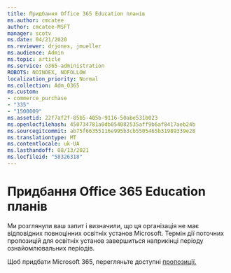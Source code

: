 ```yaml
---
title: Придбання Office 365 Education планів
ms.author: cmcatee
author: cmcatee-MSFT
manager: scotv
ms.date: 04/21/2020
ms.reviewer: drjones, jmueller
ms.audience: Admin
ms.topic: article
ms.service: o365-administration
ROBOTS: NOINDEX, NOFOLLOW
localization_priority: Normal
ms.collection: Adm_O365
ms.custom:
- commerce_purchase
- "335"
- "1500009"
ms.assetid: 22f7af2f-85b5-405b-9116-50abe531b023
ms.openlocfilehash: 450734781a0db054082535aff9b6af8417aeb24b
ms.sourcegitcommit: ab75f66355116e995b3cb5505465b31989339e28
ms.translationtype: MT
ms.contentlocale: uk-UA
ms.lasthandoff: 08/13/2021
ms.locfileid: "58326318"
---
```

# <a name="how-to-purchase-office-365-education-plans"></a>Придбання Office 365 Education планів

Ми розглянули ваш запит і визначили, що ця організація не має відповідних повноцінних освітніх установ Microsoft. Термін дії поточних пропозицій для освітніх установ завершиться наприкінці періоду ознайомлювальних періодів.
  
Щоб придбати Microsoft 365, перегляньте доступні [пропозиції.](https://go.microsoft.com/fwlink/p/?linkid=868433)  